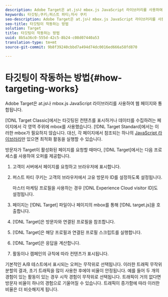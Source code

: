 ```yaml
---
description: Adobe Target은 at.js나 mbox.js JavaScript 라이브러리를 사용하여 웹 페이지와 통합됩니다.
keywords: 타깃팅;쿠키;퍼스트 파티;자사 쿠키
seo-description: Adobe Target은 at.js나 mbox.js JavaScript 라이브러리를 사용하여 웹 페이지와 통합됩니다.
seo-title: 타깃팅이 작동하는 방법
solution: Target
title: 타깃팅이 작동하는 방법
uuid: 8b5a36c0-555d-42c5-8b24-c08d07440a53
translation-type: tm+mt
source-git-commit: 9b8f39240cbbd7a494d74dc0016ed666a58fd870

---
```



# 타깃팅이 작동하는 방법{#how-targeting-works}

Adobe Target은 at.js나 mbox.js JavaScript 라이브러리를 사용하여 웹 페이지와 통합됩니다.

[!DNL Target Classic]에서는 타깃팅된 컨텐츠를 표시하거나 데이터를 수집하려는 페이지에서 각 영역 주위에 mbox를 사용했습니다. [!DNL Target Standard]에서는 이러한 mbox가 필요하지 않습니다. 대신, 각 페이지에서 참조되는 하나의 [JavaScript 라이브러리](../c-implementing-target/c-considerations-before-you-implement-target/target-implement.md#concept_60B748DE4293488F917E8F1FA4C7E9EB)만 있으면 최적화 활동을 실행할 수 있습니다.

방문자가 Target이 활성화된 페이지를 요청할 때마다, [!DNL Target]에서는 다음 프로세스를 사용하여 오퍼를 제공합니다.

1. 고객이 서버에서 페이지를 요청하고 브라우저에 표시합니다.
1. 퍼스트 파티 쿠키는 고객의 브라우저에서 고유 방문자 ID를 설정하도록 설정됩니다.

   마스터 마케팅 프로필을 사용하는 경우 [!DNL Experience Cloud visitor ID]도 설정됩니다.

1. 페이지는 [!DNL Target] 파일이나 페이지의 mbox를 통해 [!DNL target.js]을 호출합니다.
1. [!DNL Target]은 방문자와 연결된 프로필을 참조합니다.
1. [!DNL Target]은 해당 프로필과 연결된 프로필 스크립트를 실행합니다.
1. [!DNL Target]은 응답을 계산합니다.
1. 활동이나 캠페인의 규칙에 따라 컨텐츠가 표시됩니다.

기본적인 A/B 테스트에서 표시되는 오퍼는 무작위로 선택됩니다. 이러한 트래픽 무작위 분할의 결과, 초기 트래픽을 많이 사용한 후에야 비율이 안정됩니다. 예를 들어 두 개의 경험이 있는 활동이 있는 경우 시작 경험이 무작위로 선택됩니다. 트래픽이 거의 없다면 방문자 비율이 하나의 경험으로 기울어질 수 있습니다. 트래픽이 증가함에 따라 이러한 비율은 더 비슷해지게 됩니다.
